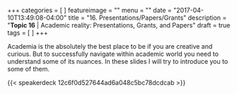 +++
categories = [
]
featureimage = ""
menu = ""
date = "2017-04-10T13:49:08-04:00"
title = "16. Presentations/Papers/Grants"
description = "**Topic 16** | Academic reality: Presentations, Grants, and Papers"
draft = true
tags = [
]
+++

Academia is the absolutely the best place to be if you are creative and curious. But to successfully navigate within academic world you need to understand some of its nuances. In these slides I will try to introduce you to some of them.

{{< speakerdeck 12c6f0d527644ad6a048c5bc78dcdcab >}}

